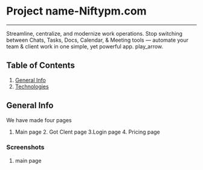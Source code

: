 # Project name-Niftypm.com
***
Streamline, centralize, and modernize work operations. Stop switching between Chats, Tasks, Docs, Calendar, & Meeting tools — automate your team & client work in one simple, yet powerful app. play_arrow.

## Table of Contents
1. [General Info](#general-info)
2. [Technologies](#technologies)


## General Info

We have made four pages 
1. Main page 2. Got Clent page 3.Login page 4. Pricing page


### Screenshots
1. main page


